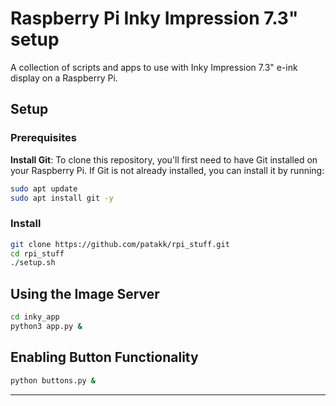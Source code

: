 # Raspberry Pi Inky Impression 7.3" setup

A collection of scripts and apps to use with Inky Impression 7.3" e-ink display on a Raspberry Pi.


## Setup
### Prerequisites
**Install Git**: To clone this repository, you'll first need to have Git installed on your Raspberry Pi. If Git is not already installed, you can install it by running:
```bash
sudo apt update
sudo apt install git -y
```
### Install
```bash
git clone https://github.com/patakk/rpi_stuff.git
cd rpi_stuff
./setup.sh
```

## Using the Image Server
```bash
cd inky_app
python3 app.py &
```

## Enabling Button Functionality

```bash
python buttons.py &
```
---

